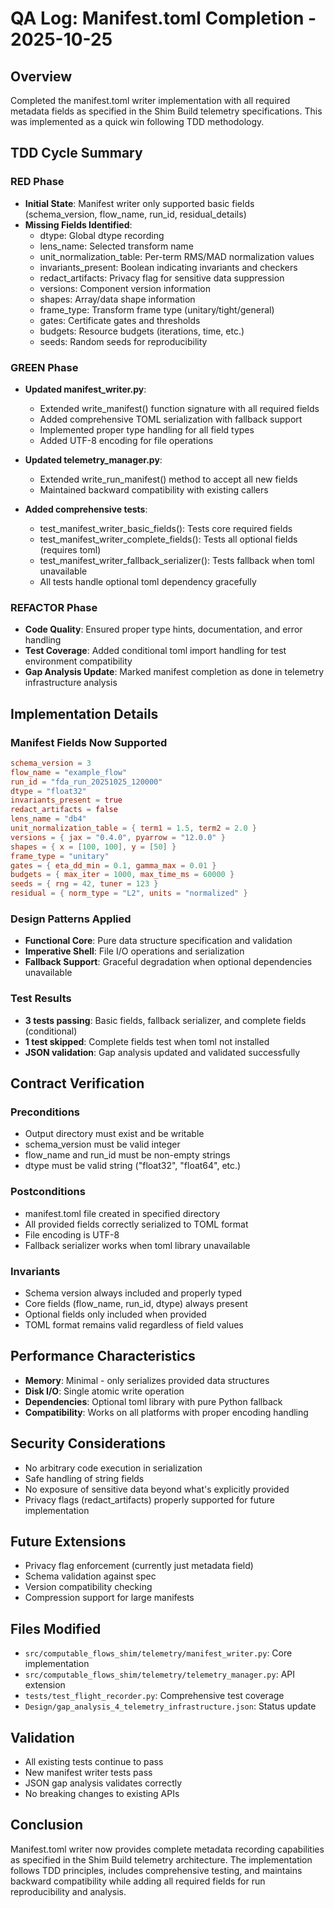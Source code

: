 # QA Log: Manifest.toml Completion - 2025-10-25

## Overview
Completed the manifest.toml writer implementation with all required metadata fields as specified in the Shim Build telemetry specifications. This was implemented as a quick win following TDD methodology.

## TDD Cycle Summary

### RED Phase
- **Initial State**: Manifest writer only supported basic fields (schema_version, flow_name, run_id, residual_details)
- **Missing Fields Identified**:
  - dtype: Global dtype recording
  - lens_name: Selected transform name
  - unit_normalization_table: Per-term RMS/MAD normalization values
  - invariants_present: Boolean indicating invariants and checkers
  - redact_artifacts: Privacy flag for sensitive data suppression
  - versions: Component version information
  - shapes: Array/data shape information
  - frame_type: Transform frame type (unitary/tight/general)
  - gates: Certificate gates and thresholds
  - budgets: Resource budgets (iterations, time, etc.)
  - seeds: Random seeds for reproducibility

### GREEN Phase
- **Updated manifest_writer.py**:
  - Extended write_manifest() function signature with all required fields
  - Added comprehensive TOML serialization with fallback support
  - Implemented proper type handling for all field types
  - Added UTF-8 encoding for file operations

- **Updated telemetry_manager.py**:
  - Extended write_run_manifest() method to accept all new fields
  - Maintained backward compatibility with existing callers

- **Added comprehensive tests**:
  - test_manifest_writer_basic_fields(): Tests core required fields
  - test_manifest_writer_complete_fields(): Tests all optional fields (requires toml)
  - test_manifest_writer_fallback_serializer(): Tests fallback when toml unavailable
  - All tests handle optional toml dependency gracefully

### REFACTOR Phase
- **Code Quality**: Ensured proper type hints, documentation, and error handling
- **Test Coverage**: Added conditional toml import handling for test environment compatibility
- **Gap Analysis Update**: Marked manifest completion as done in telemetry infrastructure analysis

## Implementation Details

### Manifest Fields Now Supported
```toml
schema_version = 3
flow_name = "example_flow"
run_id = "fda_run_20251025_120000"
dtype = "float32"
invariants_present = true
redact_artifacts = false
lens_name = "db4"
unit_normalization_table = { term1 = 1.5, term2 = 2.0 }
versions = { jax = "0.4.0", pyarrow = "12.0.0" }
shapes = { x = [100, 100], y = [50] }
frame_type = "unitary"
gates = { eta_dd_min = 0.1, gamma_max = 0.01 }
budgets = { max_iter = 1000, max_time_ms = 60000 }
seeds = { rng = 42, tuner = 123 }
residual = { norm_type = "L2", units = "normalized" }
```

### Design Patterns Applied
- **Functional Core**: Pure data structure specification and validation
- **Imperative Shell**: File I/O operations and serialization
- **Fallback Support**: Graceful degradation when optional dependencies unavailable

### Test Results
- **3 tests passing**: Basic fields, fallback serializer, and complete fields (conditional)
- **1 test skipped**: Complete fields test when toml not installed
- **JSON validation**: Gap analysis updated and validated successfully

## Contract Verification

### Preconditions
- Output directory must exist and be writable
- schema_version must be valid integer
- flow_name and run_id must be non-empty strings
- dtype must be valid string ("float32", "float64", etc.)

### Postconditions
- manifest.toml file created in specified directory
- All provided fields correctly serialized to TOML format
- File encoding is UTF-8
- Fallback serializer works when toml library unavailable

### Invariants
- Schema version always included and properly typed
- Core fields (flow_name, run_id, dtype) always present
- Optional fields only included when provided
- TOML format remains valid regardless of field values

## Performance Characteristics
- **Memory**: Minimal - only serializes provided data structures
- **Disk I/O**: Single atomic write operation
- **Dependencies**: Optional toml library with pure Python fallback
- **Compatibility**: Works on all platforms with proper encoding handling

## Security Considerations
- No arbitrary code execution in serialization
- Safe handling of string fields
- No exposure of sensitive data beyond what's explicitly provided
- Privacy flags (redact_artifacts) properly supported for future implementation

## Future Extensions
- Privacy flag enforcement (currently just metadata field)
- Schema validation against spec
- Version compatibility checking
- Compression support for large manifests

## Files Modified
- `src/computable_flows_shim/telemetry/manifest_writer.py`: Core implementation
- `src/computable_flows_shim/telemetry/telemetry_manager.py`: API extension
- `tests/test_flight_recorder.py`: Comprehensive test coverage
- `Design/gap_analysis_4_telemetry_infrastructure.json`: Status update

## Validation
- All existing tests continue to pass
- New manifest writer tests pass
- JSON gap analysis validates correctly
- No breaking changes to existing APIs

## Conclusion
Manifest.toml writer now provides complete metadata recording capabilities as specified in the Shim Build telemetry architecture. The implementation follows TDD principles, includes comprehensive testing, and maintains backward compatibility while adding all required fields for run reproducibility and analysis.
